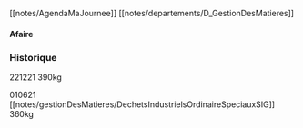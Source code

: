[[notes/AgendaMaJournee]] [[notes/departements/D_GestionDesMatieres]]

#### Afaire 

### Historique
221221 390kg

010621 [[notes/gestionDesMatieres/DechetsIndustrielsOrdinaireSpeciauxSIG]] 360kg
